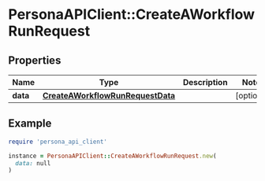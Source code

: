 # PersonaAPIClient::CreateAWorkflowRunRequest

## Properties

| Name | Type | Description | Notes |
| ---- | ---- | ----------- | ----- |
| **data** | [**CreateAWorkflowRunRequestData**](CreateAWorkflowRunRequestData.md) |  | [optional] |

## Example

```ruby
require 'persona_api_client'

instance = PersonaAPIClient::CreateAWorkflowRunRequest.new(
  data: null
)
```


